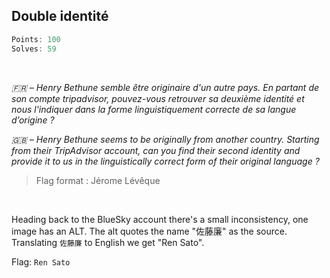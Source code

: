 ## Double identité
```js
Points: 100
Solves: 59
```

<br>

*🇫🇷 – Henry Bethune semble être originaire d'un autre pays.*
*En partant de son compte tripadvisor, pouvez-vous retrouver sa deuxième identité et nous l'indiquer dans la forme linguistiquement correcte de sa langue d’origine ?*

*🇬🇧 – Henry Bethune seems to be originally from another country.*
*Starting from their TripAdvisor account, can you find their second identity and provide it to us in the linguistically correct form of their original language ?*

> Flag format : Jérome Lévêque

<br> 

Heading back to the BlueSky account there's a small inconsistency, one image has an ALT. The alt quotes the name "佐藤廉" as the source. Translating `佐藤廉` to English we get "Ren Sato".

Flag: `Ren Sato`
